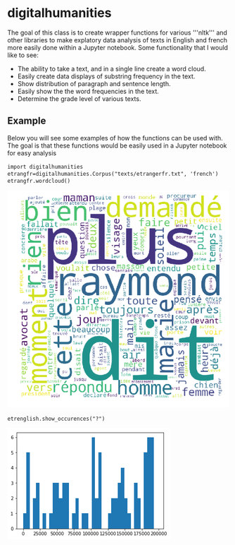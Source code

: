 # digitalhumanities

The goal of this class is to create wrapper functions for various '''nltk''' and other libraries to make explatory data analysis of texts in English and french more easily done within a Jupyter notebook. Some functionality that I would like to see:

* The ability to take a text, and in a single line create a word cloud.
* Easily create data displays of substring frequency in the text. 
* Show distribution of paragraph and sentence length.
* Easily show the the word frequencies in the text.
* Determine the grade level of various texts.

## Example

Below you will see some examples of how the functions can be used with. The
goal is that these functions would be easily used in a Jupyter notebook for 
easy analysis

```
import digitalhumanities
etrangfr=digitalhumanities.Corpus("texts/etrangerfr.txt", 'french')
etrangfr.wordcloud()
```
![Wordcloud for the french version of The Stranger][etrangerfr]
```
etrenglish.show_occurences("?")
```
![Graphs show question marks in English translation of The Stranger][etrenglishQuestion]





[etrangerfr]: https://github.com/mbardoe/digitalhumanities/blob/master/images/wordcloudetrangerfr.png

[etrenglishQuestion]: https://github.com/mbardoe/digitalhumanities/blob/master/images/etrengishQuestionocc.png
